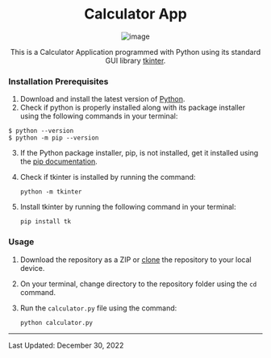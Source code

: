 <div align="center">

# Calculator App

![image](https://user-images.githubusercontent.com/99841502/210036287-970a5a24-97ad-419c-b61f-d531399ce0d4.png)

This is a Calculator Application programmed with Python using its standard GUI library [tkinter](https://docs.python.org/3/library/tkinter.html).

</div>

### Installation Prerequisites
1. Download and install the latest version of [Python](https://www.python.org/downloads/).
2. Check if python is properly installed along with its package installer using the following commands in your terminal:
```
$ python --version
$ python -m pip --version
```
3. If the Python package installer, pip, is not installed, get it installed using the [pip documentation](https://pip.pypa.io/en/stable/getting-started/).
4. Check if tkinter is installed by running the command:

    `python -m tkinter`
5. Install tkinter by running the following command in your terminal:

    `pip install tk`

### Usage
1. Download the repository as a ZIP or [clone](https://docs.github.com/en/repositories/creating-and-managing-repositories/cloning-a-repository) the repository to your local device.
2. On your terminal, change directory to the repository folder using the `cd` command.
3. Run the `calculator.py` file using the command:

    `python calculator.py`
---
Last Updated: December 30, 2022